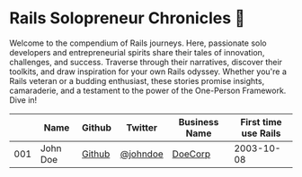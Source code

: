 # Rails Solopreneur Chronicles 🚀

Welcome to the compendium of Rails journeys. Here, passionate solo developers and entrepreneurial spirits share their tales of innovation, challenges, and success. Traverse through their narratives, discover their toolkits, and draw inspiration for your own Rails odyssey. Whether you're a Rails veteran or a budding enthusiast, these stories promise insights, camaraderie, and a testament to the power of the One-Person Framework. Dive in!


|        | Name       | Github                                 | Twitter                                 | Business Name                   | First time use Rails   |
|------------|------------|----------------------------------------|---------------------------------------- |---------------------------------|------------------------|
| 001   | John Doe   | [Github](https://github.com/johndoe)   | [@johndoe](https://twitter.com/johndoe) | [DoeCorp](https://doecorp.com)  | 2003-10-08             |

<!-- Add more rows for each new contributor following the same format -->

